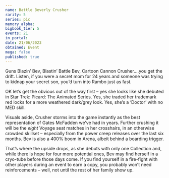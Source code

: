```yaml
---
name: Battle Beverly Crusher
rarity: 5
series: pic
memory_alpha:
bigbook_tier: 5
events: 21
in_portal:
date: 21/06/2023
obtained: Event
mega: false
published: true
---
```


Guns Blazin’ Bev, Blastin’ Battle Bev, Cartoon Cannon Crusher....you get the drift. Listen, if you were a secret mom for 24 years and someone was trying to kidnap your secret son, you’d turn into Rambo just as fast.

OK let’s get the obvious out of the way first – yes she looks like she debuted in Star Trek: Picard: The Animated Series. Yes, she traded her trademark red locks for a more weathered dark/grey look. Yes, she’s a ‘Doctor’ with no MED skill.

Visuals aside, Crusher storms into the game instantly as the best representation of Gates McFadden we’ve had in years. Further crushing it will be the *eight* Voyage seat matches in her crosshairs, in an otherwise crowded skillset – especially from the power creep releases over the last six months. Bev is also a 400% boom in Arena, albeit behind a boarding trigger.

That’s where the upside drops, as she debuts with only one Collection and, while there is hope for four more potential ones, Bev may find herself in a cryo-tube before those days come. If you find yourself in a fire-fight with other players during an event to earn a copy, you probably won’t need reinforcements – well, not until the rest of her family show up.

